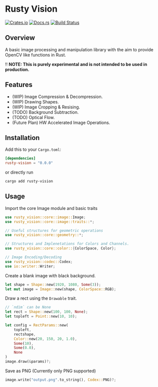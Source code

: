 # Rusty Vision

[![Crates.io](https://img.shields.io/crates/v/your_crate.svg)](https://crates.io/crates/rusty-vision)
[![Docs.rs](https://docs.rs/your_crate/badge.svg)](https://docs.rs/rusty-vision)
[![Build Status](https://img.shields.io/github/actions/workflow/status/your_username/your_repo/ci.yml)](https://github.com/marmikshah/rusty-vision/actions)

## Overview

A basic image processing and manipulation library with the aim to provide OpenCV like functions in Rust. 

:bangbang: **NOTE: This is purely experimental and is not intended to be used in production.**

## Features

- (WIP) Image Compression & Decompression.
- (WIP) Drawing Shapes.
- (WIP) Image Cropping & Resising.
- (TODO) Background Subtraction.
- (TODO) Optical Flow.
- (Future Plan) HW Accelerated Image Operations.

## Installation

Add this to your `Cargo.toml`:

```toml
[dependencies]
rusty-vision = "0.0.0"
```

or directly run
```bash
cargo add rusty-vision
```


## Usage

Import the core Image module and basic traits

```rust
use rusty_vision::core::image::Image;
use rusty_vision::core::image::traits::*;

// Useful structures for geometric operations
use rusty_vision::core::geometry::*;

// Structures and Implenetations for Colors and Channels.
use rusty_vision::core::color::{ColorSpace, Color};

// Image Encoding/Decoding
use rusty_vision::codec::Codex;
use io::writer::Writer;
```

Create a blank image with black background.

```rust
let shape = Shape::new(1920, 1080, Some(3));
let mut image = Image::new(shape, ColorSpace::RGB);
```

Draw a rect using the `Drawable` trait.

```rust
// `ndim` can be None
let rect = Shape::new(100, 100, None);
let topleft = Point::new(10, 10);

let config = RectParams::new(
    topleft,
    rectshape,
    Color::new(20, 150, 20, 1.0),
    Some(10),
    Some(0.0),
    None
)
image.draw(&params)?;
```

Save as PNG (Currently only PNG supported)

```rust
image.write("output.png".to_string(), Codex::PNG)?;

```
